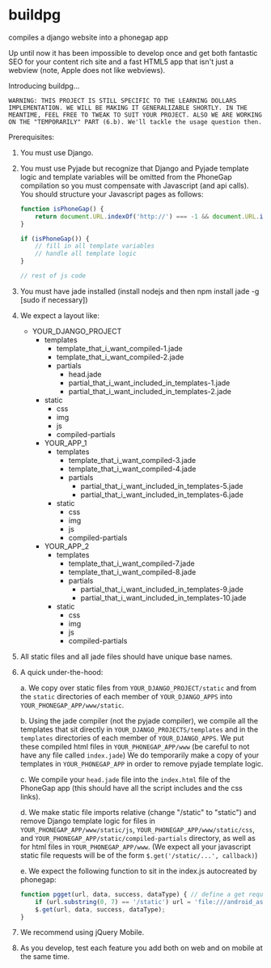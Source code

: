 buildpg
=======

compiles a django website into a phonegap app

Up until now it has been impossible to develop once and get both fantastic SEO for your content rich site and a fast HTML5 app that isn't just a webview (note, Apple does not like webviews). 

Introducing buildpg...

`WARNING: THIS PROJECT IS STILL SPECIFIC TO THE LEARNING DOLLARS IMPLEMENTATION. WE WILL BE MAKING IT GENERALIZABLE SHORTLY. IN THE MEANTIME, FEEL FREE TO TWEAK TO SUIT YOUR PROJECT. ALSO WE ARE WORKING ON THE "TEMPORARILY" PART (6.b). We'll tackle the usage question then.`

Prerequisites:

1. You must use Django.

2. You must use Pyjade but recognize that Django and Pyjade template logic and template variables will be omitted from the PhoneGap compilation so you must compensate with Javascript (and api calls). You should structure your Javascript pages as follows:
    
    ```javascript
    function isPhoneGap() {
        return document.URL.indexOf('http://') === -1 && document.URL.indexOf('https://') === -1;
    }

    if (isPhoneGap()) {
        // fill in all template variables
        // handle all template logic
    }

    // rest of js code
    ```

3. You must have jade installed (install nodejs and then npm install jade -g [sudo if necessary])

4. We expect a layout like:

    - YOUR_DJANGO_PROJECT
        - templates
            - template_that_i_want_compiled-1.jade
            - template_that_i_want_compiled-2.jade
            - partials
                - head.jade
                - partial_that_i_want_included_in_templates-1.jade
                - partial_that_i_want_included_in_templates-2.jade
        - static
            - css
            - img
            - js
            - compiled-partials
        - YOUR_APP_1
            - templates
                - template_that_i_want_compiled-3.jade
                - template_that_i_want_compiled-4.jade
                - partials
                    - partial_that_i_want_included_in_templates-5.jade
                    - partial_that_i_want_included_in_templates-6.jade
            - static
                - css
                - img
                - js
                - compiled-partials
        - YOUR_APP_2
            - templates
                - template_that_i_want_compiled-7.jade
                - template_that_i_want_compiled-8.jade
                - partials
                    - partial_that_i_want_included_in_templates-9.jade
                    - partial_that_i_want_included_in_templates-10.jade
            - static
                - css
                - img
                - js
                - compiled-partials

5. All static files and all jade files should have unique base names.

6. A quick under-the-hood:
    
    a. We copy over static files from `YOUR_DJANGO_PROJECT/static` and from the `static` directories of each member of `YOUR_DJANGO_APPS` into `YOUR_PHONEGAP_APP/www/static`.
    
    b. Using the jade compiler (not the pyjade compiler), we compile all the templates that sit directly in `YOUR_DJANGO_PROJECTS/templates` and in the `templates` directories of each member of `YOUR_DJANGO_APPS`. We put these compiled html files in `YOUR_PHONEGAP_APP/www` (be careful to not have any file called `index.jade`) We do temporarily make a copy of your templates in `YOUR_PHONEGAP_APP` in order to remove pyjade template logic.
    
    c. We compile your `head.jade` file into the `index.html` file of the PhoneGap app (this should have all the script includes and the css links).
    
    d. We make static file imports relative (change "/static" to "static") and remove Django template logic for files in `YOUR_PHONEGAP_APP/www/static/js`, `YOUR_PHONEGAP_APP/www/static/css`, and `YOUR_PHONEGAP_APP/static/compiled-partials` directory, as well as for html files in `YOUR_PHONEGAP_APP/www`. (We expect all your javascript static file requests will be of the form `$.get('/static/...', callback)`)
    
    e. We expect the following function to sit in the index.js autocreated by phonegap:

    ```javascript
    function pgget(url, data, success, dataType) { // define a get request that removes the slash from /static gets, http://api.jquery.com/jquery.get/
        if (url.substring(0, 7) == '/static') url = 'file:///android_asset/www/' + url.substring(1);
        $.get(url, data, success, dataType);
    }
    ```

7. We recommend using jQuery Mobile.

8. As you develop, test each feature you add both on web and on mobile at the same time.
